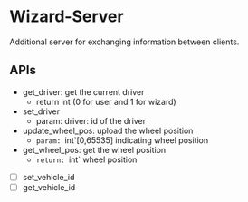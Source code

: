# Wizard-Server

Additional server for exchanging information between clients.

## APIs

+ get_driver: get the current driver
  + return int (0 for user and 1 for wizard)
+ set_driver
  + param: driver: id of the driver
+ update_wheel_pos: upload the wheel position
  + `param: `int`[0,65535] indicating wheel position
+ get_wheel_pos: get the wheel position
  + `return: `int` wheel position
+ [ ] set_vehicle_id
+ [ ] get_vehicle_id
